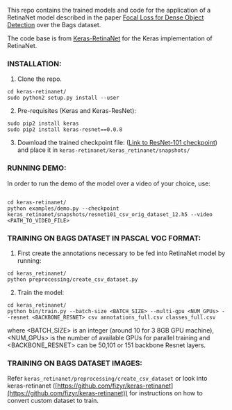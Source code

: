 This repo contains the trained models and code for the application of a RetinaNet model described in the paper [Focal Loss for Dense Object Detection](https://arxiv.org/pdf/1708.02002.pdf) over the Bags dataset. 

The code base is from [Keras-RetinaNet](https://github.com/fizyr/keras-retinanet) for the Keras implementation of RetinaNet.

### INSTALLATION:

1. Clone the repo.

```shell
cd keras-retinanet/
sudo python2 setup.py install --user
```

2. Pre-requisites (Keras and Keras-ResNet):

```shell
sudo pip2 install keras
sudo pip2 install keras-resnet==0.0.8
```

3. Download the trained checkpoint file: ([Link to ResNet-101 checkpoint](https://drive.google.com/file/d/1SIVXQ6qP4eJo2tXV90xUCqYGS927Dok6/view?usp=sharing)) and place it in `keras-retinanet/keras_retinanet/snapshots/`

### RUNNING DEMO:

In order to run the demo of the model over a video of your choice, use:

```shell

cd keras-retinanet/
python examples/demo.py --checkpoint keras_retinanet/snapshots/resnet101_csv_orig_dataset_12.h5 --video <PATH_TO_VIDEO_FILE>
``` 

### TRAINING ON BAGS DATASET IN PASCAL VOC FORMAT:

1. First create the annotations necessary to be fed into RetinaNet model by running:

```shell
cd keras_retinanet/
python preprocessing/create_csv_dataset.py 
```

2. Train the model:

```shell
cd keras_retinanet/
python bin/train.py --batch-size <BATCH_SIZE> --multi-gpu <NUM_GPUs> --resnet <BACKBONE_RESNET> csv annotations_full.csv classes_full.csv 
```

where <BATCH_SIZE> is an integer (around 10 for 3 8GB GPU machine), <NUM_GPUs> is the number of available GPUs for parallel training and <BACKBONE_RESNET> can be 50,101 or 151 backbone Resnet layers.


### TRAINING ON BAGS DATASET IMAGES:

Refer `keras_retinanet/preprocessing/create_csv_dataset` or look into keras-retinanet ([https://github.com/fizyr/keras-retinanet](https://github.com/fizyr/keras-retinanet)) for instructions on how to convert custom dataset to train.
